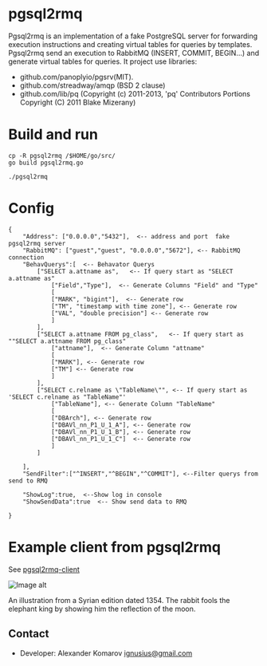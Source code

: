 
# pgsql2rmq

Pgsql2rmq is an implementation of a fake PostgreSQL server for forwarding execution instructions and creating virtual tables for queries by templates. Pgsql2rmq send an execution to RabbitMQ (INSERT, COMMIT, BEGIN...) and generate virtual tables for queries. It project use libraries:
- github.com/panoplyio/pgsrv(MIT).
- github.com/streadway/amqp (BSD 2 clause)
- github.com/lib/pq (Copyright (c) 2011-2013, 'pq' Contributors Portions Copyright (C) 2011 Blake Mizerany)

# Build and run

```
cp -R pgsql2rmq /$HOME/go/src/
go build pgsql2rmq.go

./pgsql2rmq

```

# Config
```text
{
    "Address": ["0.0.0.0","5432"],  <-- address and port  fake pgsql2rmq server
    "RabbitMQ": ["guest","guest", "0.0.0.0","5672"], <-- RabbitMQ connection
    "BehavQuerys":[  <-- Behavator Querys
        ["SELECT a.attname as",   <-- If query start as "SELECT a.attname as" 
            ["Field","Type"],  <-- Generate Columns "Field" and "Type"
            [
            ["MARK", "bigint"],  <-- Generate row
            ["TM", "timestamp with time zone"], <-- Generate row
            ["VAL", "double precision"] <-- Generate row
            ]
        ],
        ["SELECT a.attname FROM pg_class",   <-- If query start as ""SELECT a.attname FROM pg_class" 
            ["attname"],  <-- Generate Column "attname"
            [
            ["MARK"], <-- Generate row
            ["TM"] <-- Generate row
            ]
        ],
        ["SELECT c.relname as \"TableName\"", <-- If query start as 'SELECT c.relname as "TableName"'
            ["TableName"], <-- Generate Column "TableName"
            [
            ["DBArch"], <-- Generate row
            ["DBAVl_nn_P1_U_1_A"], <-- Generate row
            ["DBAVl_nn_P1_U_1_B"], <-- Generate row
            ["DBAVl_nn_P1_U_1_C"]  <-- Generate row
            ]
        ]

    ],
    "SendFilter":["^INSERT","^BEGIN","^COMMIT"], <--Filter querys from send to RMQ

    "ShowLog":true,  <--Show log in console
    "ShowSendData":true  <-- Show send data to RMQ

}
```

# Example client from pgsql2rmq

See [pgsql2rmq-client](pgsql2rmq-client)


![Image alt](https://upload.wikimedia.org/wikipedia/commons/a/a0/Syrischer_Maler_von_1354_001.jpg)

An illustration from a Syrian edition dated 1354. The rabbit fools the elephant king by showing him the reflection of the moon.

Contact
-------
* Developer: Alexander Komarov <ignusius@gmail.com>
